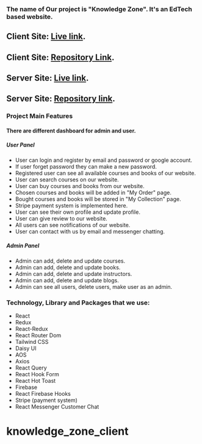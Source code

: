 ### The name of Our project is "Knowledge Zone". It's an EdTech based website.
## Client Site:  [Live link](https://knowledge-zone.onrender.com/). 
## Client Site:  [Repository Link](https://github.com/BloomingGang/knowledge-zone-client).
## Server Site:  [Live link](https://knowledge-zone-2022.onrender.com/).
## Server Site:  [Repository link](https://github.com/BloomingGang/knowledge-zone-server).

### Project Main Features

#### There are different dashboard for admin and user.

##### User Panel
* User can login and register by email and password or google account.
* If user forget password they can make a new password.
* Registered user can see all available courses and books of our website.
* User can search courses on our website.
* User can buy courses and books from our website.
* Chosen courses and books will be added in "My Order" page.
* Bought courses and books will be stored in "My Collection" page. 
* Stripe payment system is implemented here.
* User can see their own profile and update profile.
* User can give review to our website.
* All users can see notifications of our website.
* User can contact with us by email and messenger chatting. 

##### Admin Panel
* Admin can add, delete and update courses.
* Admin can add, delete and update books.
* Admin can add, delete and update instructors.
* Admin can add, delete and update blogs.
* Admin can see all users, delete users, make user as an admin.  


### Technology, Library and Packages that we use:
* React
* Redux
* React-Redux
* React Router Dom
* Tailwind CSS
* Daisy UI
* AOS
* Axios
* React Query
* React Hook Form
* React Hot Toast
* Firebase
* React Firebase Hooks
* Stripe (payment system)
* React Messenger Customer Chat
# knowledge_zone_client

